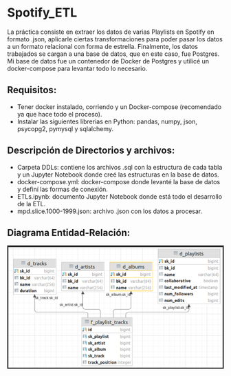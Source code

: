 # Spotify_ETL
La práctica consiste en extraer los datos de varias Playlists en Spotify en formato .json, aplicarle ciertas transformaciones para poder pasar los datos a un formato relacional con forma de estrella. Finalmente, los datos trabajados se cargan a una base de datos, que en este caso, fue Postgres. Mi base de datos fue un contenedor de Docker de Postgres y utilicé un docker-compose para levantar todo lo necesario.

## Requisitos:
- Tener docker instalado, corriendo y un Docker-compose (recomendado ya que hace todo el proceso).
- Instalar las siguientes librerias en Python: pandas, numpy, json, psycopg2, pymysql y sqlalchemy.

## Descripción de Directorios y archivos:
- Carpeta DDLs: contiene los archivos .sql con la estructura de cada tabla y un Jupyter Notebook donde creé las estructuras en la base de datos.
- docker-compose.yml: docker-compose donde levanté la base de datos y definí las formas de conexión.
- ETLs.ipynb: documento Jupyter Notebook donde está todo el desarrollo de la ETL.
- mpd.slice.1000-1999.json: archivo .json con los datos a procesar.

## Diagrama Entidad-Relación:
![Image text](https://github.com/dan-behar/Spotify_ETL/blob/main/DDLs/diagramaER.png)

